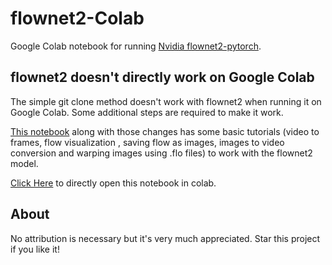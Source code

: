 # flownet2-Colab
Google Colab notebook for running [Nvidia flownet2-pytorch](https://github.com/NVIDIA/flownet2-pytorch).

## flownet2 doesn't directly work on Google Colab

The simple git clone method doesn't work with flownet2 when running it on Google Colab. Some additional steps are required to make it work. 

[This notebook](https://github.com/Gauravv97/flownet2-Colab/blob/master/Flownet2_Colab.ipynb) along with those changes has some basic tutorials (video to frames, flow visualization , saving flow as images, images to video conversion and warping images using .flo files) to work with the flownet2 model. 

[Click Here](https://colab.research.google.com/github/Gauravv97/flownet2-Colab/blob/master/Flownet2_Colab.ipynb) to directly open this notebook in colab.

## About
No attribution is necessary but it's very much appreciated. Star this project if you like it!
